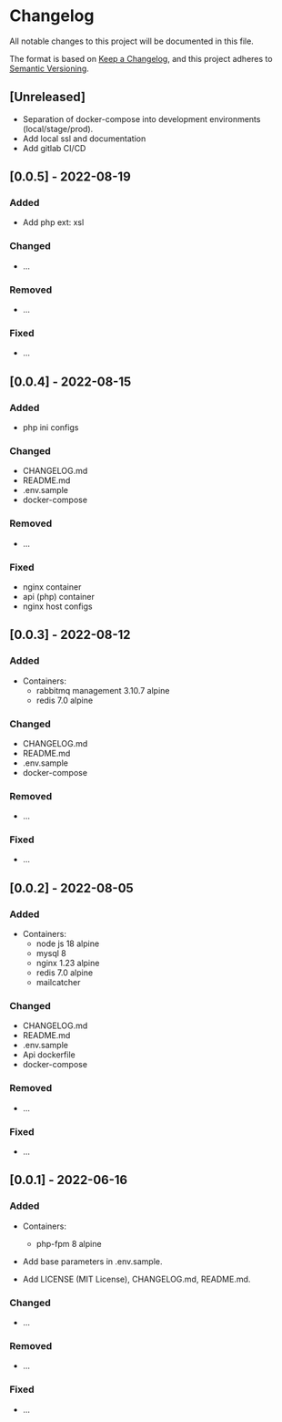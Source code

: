 # Changelog

All notable changes to this project will be documented in this file.

The format is based on [Keep a Changelog](https://keepachangelog.com/en/1.0.0/),
and this project adheres to [Semantic Versioning](https://semver.org/spec/v2.0.0.html).

## [Unreleased]

- Separation of docker-compose into development environments (local/stage/prod).
- Add local ssl and documentation
- Add gitlab CI/CD

## [0.0.5] - 2022-08-19

### Added

- Add php ext: xsl

### Changed

- ...

### Removed

- ...

### Fixed

- ...

## [0.0.4] - 2022-08-15

### Added

- php ini configs

### Changed

- CHANGELOG.md
- README.md
- .env.sample
- docker-compose

### Removed

- ...

### Fixed

- nginx container
- api (php) container
- nginx host configs

## [0.0.3] - 2022-08-12

### Added

- Containers:
    - rabbitmq management 3.10.7 alpine
    - redis 7.0 alpine

### Changed

- CHANGELOG.md
- README.md
- .env.sample
- docker-compose

### Removed

- ...

### Fixed

- ...

## [0.0.2] - 2022-08-05

### Added

- Containers:
    - node js 18 alpine
    - mysql 8
    - nginx 1.23 alpine
    - redis 7.0 alpine
    - mailcatcher

### Changed

- CHANGELOG.md
- README.md
- .env.sample
- Api dockerfile
- docker-compose

### Removed

- ...

### Fixed

- ...

## [0.0.1] - 2022-06-16

### Added

- Containers:
    - php-fpm 8 alpine

- Add base parameters in .env.sample.
- Add LICENSE (MIT License), CHANGELOG.md, README.md.

### Changed

- ...

### Removed

- ...

### Fixed

- ...